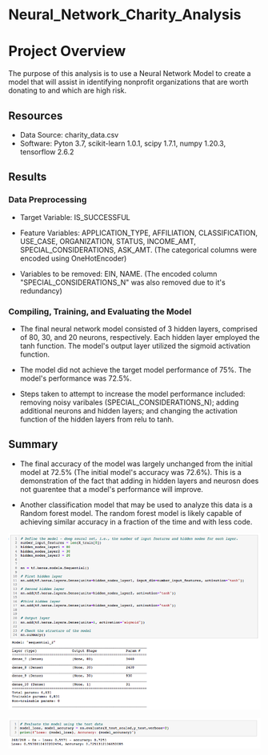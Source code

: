 # Neural_Network_Charity_Analysis

# Project Overview
The purpose of this analysis is to use a Neural Network Model to create a model that will assist in identifying nonprofit organizations that are worth donating to and which are high risk.

## Resources
- Data Source: charity_data.csv
- Software: Pyton 3.7, scikit-learn 1.0.1, scipy 1.7.1, numpy 1.20.3, tensorflow 2.6.2

## Results
### Data Preprocessing
- Target Variable: IS_SUCCESSFUL

- Feature Variables: APPLICATION_TYPE, AFFILIATION, CLASSIFICATION, USE_CASE, ORGANIZATION, STATUS, INCOME_AMT, SPECIAL_CONSIDERATIONS, ASK_AMT. (The categorical columns were encoded using OneHotEncoder)
    
- Variables to be removed: EIN, NAME. (The encoded column "SPECIAL_CONSIDERATIONS_N" was also removed due to it's redundancy)

### Compiling, Training, and Evaluating the Model
- The final neural network model consisted of 3 hidden layers, comprised of 80, 30, and 20 neurons, respectively. Each hidden layer employed the tanh function. The model's output layer utilized the sigmoid activation function.

- The model did not achieve the target model performance of 75%. The model's performance was 72.5%.

- Steps taken to attempt to increase the model performance included: removing noisy varibales (SPECIAL_CONSIDERATIONS_N); adding additional neurons and hidden layers; and changing the activation function of the hidden layers from relu to tanh.

## Summary

- The final accuracy of the model was largely unchanged from the initial model at 72.5% (The initial model's accuracy was 72.6%). This is a demonstration of the fact that adding in hidden layers and neurosn does not guarentee that a model's performance will improve.

- Another classification model that may be used to analyze this data is a Random forest model. The random forest model is likely capable of achieving similar accuracy in a fraction of the time and with less code.




![image_name](Resources/1.png)

![image_name](Resources/2.png)